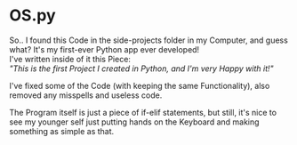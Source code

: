 # OS.py

So.. I found this Code in the side-projects folder in my Computer, and guess what? It's my first-ever Python app ever developed!  
I've written inside of it this Piece:  
*"This is the first Project I created in Python, and I'm very Happy with it!"*  

I've fixed some of the Code (with keeping the same Functionality), also removed any misspells and useless code.

The Program itself is just a piece of if-elif statements, but still, it's nice to see my younger self just putting hands on the Keyboard and making something as simple as that.
